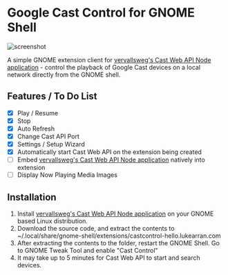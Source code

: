 # Google Cast Control for GNOME Shell

![screenshot](https://raw.githubusercontent.com/lukearran/castcontrol-hello.lukearran.com/master/screenshot.png)

A simple GNOME extension client for [vervallsweg's Cast Web API Node application](https://github.com/vervallsweg/cast-web-api-cli)  - control the playback of Google Cast devices on a local network directly from the GNOME shell.

## Features / To Do List

- [X] Play / Resume
- [X] Stop
- [X] Auto Refresh
- [X] Change Cast API Port
- [X] Settings / Setup Wizard
- [X] Automatically start Cast Web API on the extension being created
- [ ] Embed [vervallsweg's Cast Web API Node application](https://github.com/vervallsweg/cast-web-api-cli) natively into extension
- [ ] Display Now Playing Media Images

## Installation

1. Install [vervallsweg's Cast Web API Node application](https://github.com/vervallsweg/cast-web-api-cli) on your GNOME based Linux distribution.
2. Download the source code, and extract the contents to ~/.local/share/gnome-shell/extensions/castcontrol-hello.lukearran.com
3. After extracting the contents to the folder, restart the GNOME Shell. Go to GNOME Tweak Tool and enable "Cast Control"
4. It may take up to 5 minutes for Cast Web API to start and search devices.
